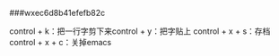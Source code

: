 ###wxec6d8b41efefb82c


control + k：把一行字剪下来control + y：把字贴上
control + x + s：存档
control + x + c：关掉emacs